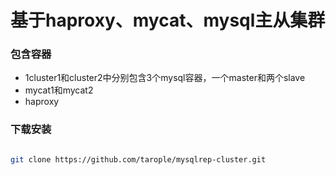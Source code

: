 # 基于haproxy、mycat、mysql主从集群

### 包含容器

* 1cluster1和cluster2中分别包含3个mysql容器，一个master和两个slave
* mycat1和mycat2
* haproxy

### 下载安装

~~~bash

git clone https://github.com/tarople/mysqlrep-cluster.git

~~~
